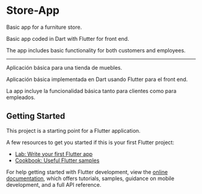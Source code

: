 # Store-App

Basic app for a furniture store.

Basic app coded in Dart with Flutter for front end.

The app includes basic functionality for both customers and employees.

---------------------

Aplicación básica para una tienda de muebles. 

Aplicación básica implementada en Dart usando Flutter para el front end.

La app incluye la funcionalidad básica tanto para clientes como para empleados.


## Getting Started

This project is a starting point for a Flutter application.

A few resources to get you started if this is your first Flutter project:

- [Lab: Write your first Flutter app](https://docs.flutter.dev/get-started/codelab)
- [Cookbook: Useful Flutter samples](https://docs.flutter.dev/cookbook)

For help getting started with Flutter development, view the
[online documentation](https://docs.flutter.dev/), which offers tutorials,
samples, guidance on mobile development, and a full API reference.
